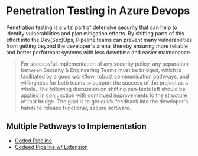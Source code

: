 # Penetration Testing in Azure Devops

Penetration testing is a vital part of defensive security that can help to identify vulnerabilities and plan mitigation efforts. By shifting parts of this effort into the Dev(Sec)Ops, Pipeline teams can prevent many vulnerabilities from getting beyond the developer's arena, thereby ensuring more reliable and better performant systems with less downtime and easier maintenance.

> For successful implementation of any security policy, any separation between Security & Engineering Teams must be bridged, which is facilitated by a good workflow, robust communication pathways, and willingness for both teams to support the success of the project as a whole. The following discussion on shifting pen-tests left should be applied in conjunction with continued improvements to the structure of that bridge. The goal is to get quick feedback into the developer's hands to release functional, secure software.

[coming soon]: # (**Suggested Workflow**)

## Multiple Pathways to Implementation

- [Coded Pipeline](./Yml_Pipeline_Direct.md)
- [Codeed Pipeline w/ Extension](./Yml_Pipeline_Extension.md)
